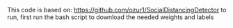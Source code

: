 This code is based on: https://github.com/ozur1/SocialDistancingDetector
to run, first run the bash script to download the needed weights and labels